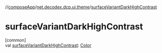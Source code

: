 //[composeApp](../../index.md)/[net.decodex.dcp.ui.theme](index.md)/[surfaceVariantDarkHighContrast](surface-variant-dark-high-contrast.md)

# surfaceVariantDarkHighContrast

[common]\
val [surfaceVariantDarkHighContrast](surface-variant-dark-high-contrast.md): [Color](https://developer.android.com/reference/kotlin/androidx/compose/ui/graphics/Color.html)
